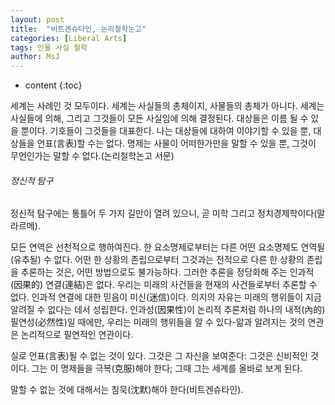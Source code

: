 ```yaml
---
layout: post
title:  "비트겐슈타인, 논리철학논고"
categories: [Liberal Arts]
tags: 인물 사실 철학
author: MsJ
---
```


* content
{:toc}

세계는 사례인 것 모두이다. 세계는 사실들의 총체이지, 사물들의 총체가 아니다. 세계는 사실들에 의해, 그리고 그것들이 모든 사실임에 의해 결정된다. 대상들은 이름 될 수 있을 뿐이다. 기호들이 그것들을 대표한다. 나는 대상들에 대하여 이야기할 수 있을 뿐, 대상들을 언표(言表)할 수는 없다. 명제는 사물이 어떠한가만을 말할 수 있을 뿐, 그것이 무언인가는 말할 수 없다.(논리철학논고 서문)

###### 정신적 탐구

정신적 탐구에는 통틀어 두 가지 길만이 열려 있으니, 곧 미학 그리고 정치경제학이다(말라르메).

모든 연역은 선천적으로 행하여진다. 한 요소명제로부터는 다른 어떤 요소명제도 연역될(유추될) 수 없다. 어떤 한 상황의 존립으로부터 그것과는 전적으로 다른 한 상황의 존립을 추론하는 것은, 어떤 방법으로도 불가능하다. 그러한 추론을 정당화해 주는 인과적(因果的) 연결(連結)은 없다. 우리는 미래의 사건들을 현재의 사건들로부터 추론할 수 없다. 인과적 연결에 대한 믿음이 미신(迷信)이다. 의지의 자유는 미래의 행위들이 지금 알려질 수 없다는 데서 성립한다. 인과성(因果性)이 논리적 추론처럼 하나의 내적(內的) 필연성(必然性)일 때에만, 우리는 미래의 행위들을 알 수 있다-앎과 알려지는 것의 연관은 논리적으로 필연적인 연관이다.

실로 언표(言表)될 수 없는 것이 있다. 그것은 그 자신을 보여준다: 그것은 신비적인 것이다. 그는 이 명제들을 극복(克服)해야 한다; 그때 그는 세계를 올바로 보게 된다.

말할 수 없는 것에 대해서는 침묵(沈默)해야 한다(비트겐슈타인).
